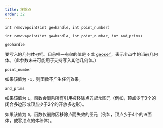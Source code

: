 ```yaml
---
title: 移除点
order: 32
---
```


`int removepoint(int geohandle, int point_number)`

`int removepoint(int geohandle, int point_number, int and_prims)`

`geohandle`

要写入的几何体句柄。目前唯一有效的值是 `0` 或 [geoself](geoself.html "返回当前几何体的句柄")，表示节点中的当前几何体。（此参数未来可能用于支持写入其他几何体。）

`point_number`

如果该值为 `-1`，则函数不产生任何效果。

`and_prims`

如果该值为 `1`，函数会删除所有引用被移除点的*退化*图元（例如，顶点少于3个的闭合多边形或顶点少于2个的开放多边形）。

如果该值为 `0`，函数仅删除因移除点而失效的图元（例如，顶点少于4个的四面体，或零顶点的体积体）。